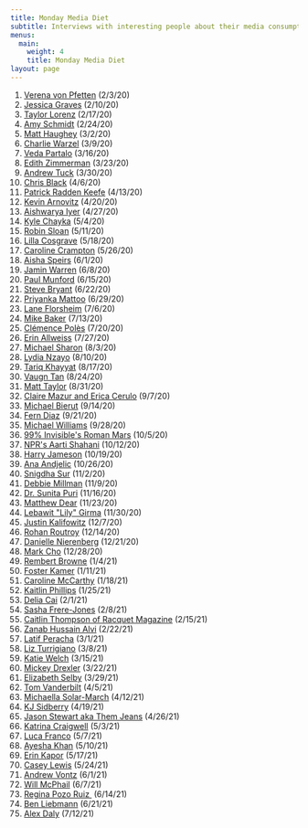 ```yaml
---
title: Monday Media Diet
subtitle: Interviews with interesting people about their media consumption
menus:
  main:
    weight: 4
    title: Monday Media Diet
layout: page
---
```


1. [Verena von Pfetten](https://whyisthisinteresting.substack.com/p/why-is-this-interesting-the-monday) (2/3/20)
1. [Jessica Graves](https://whyisthisinteresting.substack.com/p/why-is-this-interesting-the-monday-5ad) (2/10/20)
1. [Taylor Lorenz](https://whyisthisinteresting.substack.com/p/why-is-this-interesting-the-monday-e36) (2/17/20)
1. [Amy Schmidt](https://whyisthisinteresting.substack.com/p/why-is-this-interesting-the-monday-5bf?token=eyJ1c2VyX2lkIjoxMTYzMDEsInBvc3RfaWQiOjI4ODg2OSwiXyI6IjhmSC91IiwiaWF0IjoxNTgyNTQ2MDEwLCJleHAiOjE1ODI1NDk2MTAsImlzcyI6InB1Yi03MDAwIiwic3ViIjoicG9zdC1yZWFjdGlvbiJ9.A-N4AV9QyR2UAMsLFSDeEAXGOMBlQwU0uyrnAp3K864) (2/24/20)
1. [Matt Haughey](https://whyisthisinteresting.substack.com/p/why-is-this-interesting-the-monday-bc2) (3/2/20)
1. [Charlie Warzel](https://whyisthisinteresting.substack.com/p/why-is-this-interesting-the-monday-0f5) (3/9/20)
1. [Veda Partalo](https://whyisthisinteresting.substack.com/p/why-is-this-interesting-the-monday-a84) (3/16/20)
1. [Edith Zimmerman](https://whyisthisinteresting.substack.com/p/why-is-this-interesting-the-monday-303) (3/23/20)
1. [Andrew Tuck](https://whyisthisinteresting.substack.com/p/why-is-this-interesting-the-monday-5b1) (3/30/20)
1. [Chris Black](https://whyisthisinteresting.substack.com/p/why-is-this-interesting-the-monday-f23) (4/6/20)
1. [Patrick Radden Keefe](https://whyisthisinteresting.substack.com/p/why-is-this-interesting-the-monday-b05) (4/13/20)
1. [Kevin Arnovitz](https://whyisthisinteresting.substack.com/p/why-is-this-interesting-the-monday-186) (4/20/20)
1. [Aishwarya Iyer](https://whyisthisinteresting.substack.com/p/why-is-this-interesting-the-monday-741) (4/27/20)
1. [Kyle Chayka](https://whyisthisinteresting.substack.com/p/why-is-this-interesting-the-monday-6bc) (5/4/20)
1. [Robin Sloan](https://whyisthisinteresting.substack.com/p/why-is-this-interesting-the-monday-9e0) (5/11/20)
1. [Lilla Cosgrave](https://whyisthisinteresting.substack.com/p/why-is-this-interesting-the-monday-d82?token=eyJ1c2VyX2lkIjoxMTYzMDEsInBvc3RfaWQiOjQ2NDUwMSwiXyI6IjhmSC91IiwiaWF0IjoxNTg5Nzk4ODU1LCJleHAiOjE1ODk4MDI0NTUsImlzcyI6InB1Yi03MDAwIiwic3ViIjoicG9zdC1yZWFjdGlvbiJ9.5Z38BWfacN4DE31uzGGrMDBEWhz4gsD9RoZlGcqSDhM) (5/18/20)
1. [Caroline Crampton](https://whyisthisinteresting.substack.com/p/why-is-this-interesting-the-tuesday) (5/26/20)
1. [Aisha Speirs](https://whyisthisinteresting.substack.com/p/why-is-this-interesting-the-monday-154) (6/1/20)
1. [Jamin Warren](https://whyisthisinteresting.substack.com/p/why-is-this-interesting-the-monday-dab) (6/8/20)
1. [Paul Munford](https://whyisthisinteresting.substack.com/p/why-is-this-interesting-the-monday-1c7) (6/15/20)
1. [Steve Bryant](https://whyisthisinteresting.substack.com/p/why-is-this-interesting-the-monday-7b9) (6/22/20)
1. [Priyanka Mattoo](https://whyisthisinteresting.substack.com/p/why-is-this-interesting-the-monday-91f) (6/29/20)
1. [Lane Florsheim](https://whyisthisinteresting.substack.com/p/why-is-this-interesting-the-monday-7a9) (7/6/20)
1. [Mike Baker](https://whyisthisinteresting.substack.com/p/why-is-this-interesting-the-monday-993) (7/13/20)
1. [Clémence Polès](https://whyisthisinteresting.substack.com/p/why-is-this-interesting-the-monday-e37) (7/20/20)
1. [Erin Allweiss](https://whyisthisinteresting.substack.com/p/why-is-this-interesting-the-monday-a1e) (7/27/20)
1. [Michael Sharon](https://whyisthisinteresting.substack.com/p/why-is-this-interesting-the-monday-eb8) (8/3/20)
1. [Lydia Nzayo](https://whyisthisinteresting.substack.com/p/why-is-this-interesting-the-monday-9b6) (8/10/20)
1. [Tariq Khayyat](https://whyisthisinteresting.substack.com/p/why-is-this-interesting-the-monday-225) (8/17/20)
1. [Vaugn Tan](https://whyisthisinteresting.substack.com/p/why-is-this-interesting-the-monday-9d9) (8/24/20)
1. [Matt Taylor](https://whyisthisinteresting.substack.com/p/why-is-this-interesting-the-monday-4c4) (8/31/20)
1. [Claire Mazur and Erica Cerulo](https://whyisthisinteresting.substack.com/p/why-is-this-interesting-the-monday-34c) (9/7/20)
1. [Michael Bierut](https://whyisthisinteresting.substack.com/p/why-is-this-interesting-the-monday-5b6) (9/14/20)
1. [Fern Diaz](https://whyisthisinteresting.substack.com/p/why-is-this-interesting-the-monday-fbf) (9/21/20)
1. [Michael Williams](https://whyisthisinteresting.substack.com/p/why-is-this-interesting-the-monday-7ca) (9/28/20)
1. [99% Invisible's Roman Mars](https://whyisthisinteresting.substack.com/p/why-is-this-interesting-the-monday-c3a) (10/5/20)
1. [NPR's Aarti Shahani](https://whyisthisinteresting.substack.com/p/why-is-this-interesting-the-monday-b40) (10/12/20)
1. [Harry Jameson](https://whyisthisinteresting.substack.com/p/why-is-this-interesting-the-monday-25b) (10/19/20)
1. [Ana Andjelic](https://whyisthisinteresting.substack.com/p/why-is-this-interesting-the-monday-ead) (10/26/20)
1. [Snigdha Sur](https://whyisthisinteresting.substack.com/p/why-is-this-interesting-the-monday-59a) (11/2/20)
1. [Debbie Millman](https://whyisthisinteresting.substack.com/p/why-is-this-interesting-the-monday-530) (11/9/20)
1. [Dr. Sunita Puri](https://whyisthisinteresting.substack.com/p/why-is-this-interesting-the-monday-094) (11/16/20)
1. [Matthew Dear](https://whyisthisinteresting.substack.com/p/why-is-this-interesting-the-monday-b95) (11/23/20)
1. [Lebawit "Lily" Girma](https://whyisthisinteresting.substack.com/p/why-is-this-interesting-the-monday-0ad) (11/30/20)
1. [Justin Kalifowitz](https://whyisthisinteresting.substack.com/p/why-is-this-interesting-the-monday-6fb) (12/7/20)
1. [Rohan Routroy](https://whyisthisinteresting.substack.com/p/why-is-this-interesting-the-monday-bb6) (12/14/20)
1. [Danielle Nierenberg](https://whyisthisinteresting.substack.com/p/why-is-this-interesting-the-monday-16e) (12/21/20)
1. [Mark Cho](https://whyisthisinteresting.substack.com/p/why-is-this-interesting-the-monday-54e) (12/28/20)
1. [Rembert Browne](https://whyisthisinteresting.substack.com/p/why-is-this-interesting-the-monday-873) (1/4/21)
1. [Foster Kamer](https://whyisthisinteresting.substack.com/p/why-is-this-interesting-the-monday-ff2) (1/11/21)
1. [Caroline McCarthy](https://whyisthisinteresting.substack.com/p/why-is-this-interesting-the-monday-805) (1/18/21)
1. [Kaitlin Phillips](https://whyisthisinteresting.substack.com/p/why-is-this-interesting-the-monday-df7) (1/25/21)
1. [Delia Cai](https://whyisthisinteresting.substack.com/p/why-is-this-interesting-the-monday-0c0) (2/1/21)
1. [Sasha Frere-Jones](https://whyisthisinteresting.substack.com/p/why-is-this-interesting-the-monday-2be) (2/8/21)
1. [Caitlin Thompson of Racquet Magazine](https://whyisthisinteresting.substack.com/p/the-monday-media-diet-with-caitlin) (2/15/21)
1. [Zanab Hussain Alvi](https://whyisthisinteresting.substack.com/p/the-monday-media-diet-with-zanab) (2/22/21)
1. [Latif Peracha](https://whyisthisinteresting.substack.com/p/the-monday-media-diet-with-latif) (3/1/21)
1. [Liz Turrigiano](https://whyisthisinteresting.substack.com/p/the-monday-media-diet-with-liz-turrigiano) (3/8/21)
1. [Katie Welch](https://whyisthisinteresting.substack.com/p/the-monday-media-diet-with-katie) (3/15/21)
1. [Mickey Drexler](https://whyisthisinteresting.substack.com/p/the-monday-media-diet-with-mickey) (3/22/21)
1. [Elizabeth Selby](https://whyisthisinteresting.substack.com/p/the-monday-media-diet-with-elizabeth) (3/29/21)
1. [Tom Vanderbilt](https://whyisthisinteresting.substack.com/p/the-monday-media-diet-with-tom-vanderbilt) (4/5/21)
1. [Michaella Solar-March](https://whyisthisinteresting.substack.com/p/the-monday-media-diet-with-michaella) (4/12/21)
1. [KJ Sidberry](https://whyisthisinteresting.substack.com/p/the-monday-media-diet-with-kj-sidberry) (4/19/21)
1. [Jason Stewart aka Them Jeans](https://whyisthisinteresting.substack.com/p/the-monday-media-diet-with-jason) (4/26/21)
1. [Katrina Craigwell](https://whyisthisinteresting.substack.com/p/the-monday-media-diet-with-katrina) (5/3/21)
1. [Luca Franco](https://whyisthisinteresting.substack.com/p/the-friday-interview-with-luca-franco) (5/7/21)
1. [Ayesha Khan](https://whyisthisinteresting.substack.com/p/the-monday-media-diet-with-ayesha) (5/10/21)
1. [Erin Kapor](https://whyisthisinteresting.substack.com/p/the-monday-media-diet-with-erin-kapor) (5/17/21)
1. [Casey Lewis](https://whyisthisinteresting.substack.com/p/the-monday-media-diet-with-casey) (5/24/21)
1. [Andrew Vontz](https://whyisthisinteresting.substack.com/p/the-tuesday-media-diet-with-andrew) (6/1/21)
1. [Will McPhail](https://whyisthisinteresting.substack.com/p/the-monday-media-diet-with-will-mcphail) (6/7/21)
1. [Regina Pozo Ruiz ](https://whyisthisinteresting.substack.com/p/the-monday-media-diet-with-regina) (6/14/21)
1. [Ben Liebmann](https://whyisthisinteresting.substack.com/p/the-monday-media-diet-with-ben-liebmann) (6/21/21)
1. [Alex Daly](https://whyisthisinteresting.substack.com/p/the-monday-media-diet-with-alex-daly) (7/12/21)
